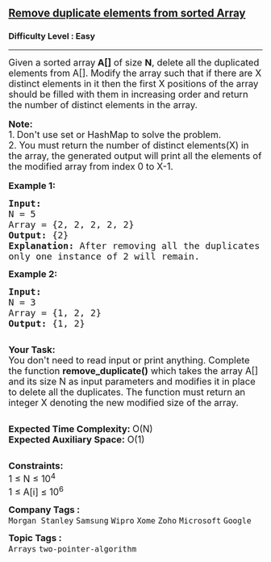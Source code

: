<h2><a href="https://practice.geeksforgeeks.org/problems/remove-duplicate-elements-from-sorted-array/1?utm_source=youtube&utm_medium=collab_striver_ytdescription&utm_campaign=remove-duplicate-elements-from-sorted-array">Remove duplicate elements from sorted Array</a></h2><h3>Difficulty Level : Easy</h3><hr><div class="problems_problem_content__Xm_eO" style="user-select: auto;"><p style="user-select: auto;"><span style="font-size: 18px; user-select: auto;">Given a sorted array<strong style="user-select: auto;"> A[]</strong> of size <strong style="user-select: auto;">N</strong>, delete all the duplicated elements from A[]. Modify the array such that if there are X distinct elements in it&nbsp;then the first X positions of the array should be filled with them in increasing order and return the number of distinct elements in the array.</span><br style="user-select: auto;">
<br style="user-select: auto;">
<span style="font-size: 18px; user-select: auto;"><strong style="user-select: auto;">Note: </strong><br style="user-select: auto;">
1.<strong style="user-select: auto;">&nbsp;</strong>Don't use set or HashMap to solve the problem.<br style="user-select: auto;">
2. You must return the number of distinct elements(X) in the array, the generated output will print all the elements of the modified array from index 0 to X-1.</span><br style="user-select: auto;">
<br style="user-select: auto;">
<span style="font-size: 18px; user-select: auto;"><strong style="user-select: auto;">Example 1:</strong></span></p>

<pre style="user-select: auto;"><span style="font-size: 18px; user-select: auto;"><strong style="user-select: auto;">Input:</strong>
N = 5
Array = {2, 2, 2, 2, 2}
<strong style="user-select: auto;">Output:</strong> {2}
<strong style="user-select: auto;">Explanation:</strong> After removing all the duplicates 
only one instance of 2 will remain.</span>
</pre>

<p style="user-select: auto;"><span style="font-size: 18px; user-select: auto;"><strong style="user-select: auto;">Example 2:</strong></span></p>

<pre style="user-select: auto;"><span style="font-size: 18px; user-select: auto;"><strong style="user-select: auto;">Input:</strong>
N = 3
Array = {1, 2, 2}
<strong style="user-select: auto;">Output:</strong> {1, 2}</span></pre>

<p style="user-select: auto;"><br style="user-select: auto;">
<span style="font-size: 18px; user-select: auto;"><strong style="user-select: auto;">Your Task: &nbsp;</strong><br style="user-select: auto;">
You don't need to read input or print anything. Complete the function <strong style="user-select: auto;">remove_duplicate()</strong> which takes the array A[] and its size N as input parameters and modifies it in place to delete all the duplicates. The function must return an integer X denoting the new modified size of the array.&nbsp;</span></p>

<p style="user-select: auto;"><br style="user-select: auto;">
<span style="font-size: 18px; user-select: auto;"><strong style="user-select: auto;">Expected Time Complexity: </strong>O(N)<br style="user-select: auto;">
<strong style="user-select: auto;">Expected Auxiliary Space:</strong> O(1)</span></p>

<p style="user-select: auto;"><br style="user-select: auto;">
<span style="font-size: 18px; user-select: auto;"><strong style="user-select: auto;">Constraints:</strong><br style="user-select: auto;">
1 ≤ N ≤ 10<sup style="user-select: auto;">4</sup><br style="user-select: auto;">
1 ≤ A[i] ≤ 10<sup style="user-select: auto;">6</sup></span></p>
</div><p><span style=font-size:18px><strong>Company Tags : </strong><br><code>Morgan Stanley</code>&nbsp;<code>Samsung</code>&nbsp;<code>Wipro</code>&nbsp;<code>Xome</code>&nbsp;<code>Zoho</code>&nbsp;<code>Microsoft</code>&nbsp;<code>Google</code>&nbsp;<br><p><span style=font-size:18px><strong>Topic Tags : </strong><br><code>Arrays</code>&nbsp;<code>two-pointer-algorithm</code>&nbsp;